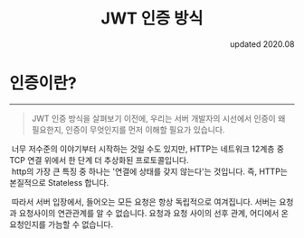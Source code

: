 <h1 style="text-align: center; ">JWT 인증 방식</h1>
<p style="text-align: right;"> updated 2020.08 </p>

# 인증이란?

---

> JWT 인증 방식을 살펴보기 이전에, 우리는 서버 개발자의 시선에서 인증이 왜 필요한지, 인증이 무엇인지를 먼저 이해할 필요가 있습니다.

&nbsp;너무 저수준의 이야기부터 시작하는 것일 수도 있지만, HTTP는 네트워크 12계층 중 TCP 연결 위에서 한 단계 더 추상화된 프로토콜입니다.<br>
&nbsp;http의 가장 큰 특징 중 하나는 '연결에 상태를 갖지 않는다'는 것입니다. 즉, HTTP는 본질적으로 Stateless 합니다.

&nbsp;따라서 서버 입장에서, 들어오는 모든 요청은 항상 독립적으로 여겨집니다. 서버는 요청과 요청사이의 연관관계를 알 수 없습니다. 요청과 요청 사이의 선후 관계, 어디에서 온 요청인지를 가늠할 수 없습니다.
